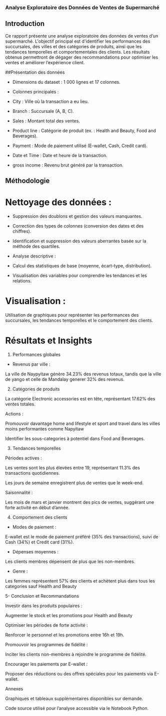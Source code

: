 ### Analyse Exploratoire des Données de Ventes de Supermarché

## Introduction

Ce rapport présente une analyse exploratoire des données de ventes d’un supermarché. L'objectif principal est d'identifier les performances des succursales, des villes et des catégories de produits, ainsi que les tendances temporelles et comportementales des clients. Les résultats obtenus permettront de dégager des recommandations pour optimiser les ventes et améliorer l’expérience client.

##Présentation des données

 - Dimensions du dataset : 1 000 lignes et 17 colonnes.

 - Colonnes principales :

 - City : Ville où la transaction a eu lieu.

 - Branch : Succursale (A, B, C).

 - Sales : Montant total des ventes.

 - Product line : Catégorie de produit (ex. : Health and Beauty, Food and Beverages).

  - Payment : Mode de paiement utilisé (E-wallet, Cash, Credit card).

 - Date et Time : Date et heure de la transaction.

 - gross income : Revenu brut généré par la transaction.

## Méthodologie

# Nettoyage des données :

 - Suppression des doublons et gestion des valeurs manquantes.

 - Correction des types de colonnes (conversion des dates et des chiffres).

 - Identification et suppression des valeurs aberrantes basée sur la méthode des quartiles.

 - Analyse descriptive :

 - Calcul des statistiques de base (moyenne, écart-type, distribution).

 - Visualisation des variables pour comprendre les tendances et les relations.

# Visualisation :

Utilisation de graphiques pour représenter les performances des succursales, les tendances temporelles et le comportement des clients.

# Résultats et Insights

1. Performances globales

 - Revenus par ville :

La ville de Naypyitaw  génère 34.23% des revenus totaux, tandis que la ville de yango et celle de Mandalay  generer 32% des revenus.


2. Catégories de produits
  

La catégorie Electronic accessories   est en tête, représentant 17.62% des ventes totales.


Actions :

Promouvoir davantage  home and lifestyle et sport and travel  dans les villes moins performantes comme  Napyitaw

Identifier les sous-categories à potentiel dans Food and Beverages.

3. Tendances temporelles

Périodes actives :

Les ventes sont les plus élevées entre 19, représentant 11.3% des transactions quotidiennes.

Les jours de semaine enregistrent plus de ventes que le week-end.

Saisonnalité :

Les mois de mars et janvier montrent des pics de ventes, suggérant une forte activité en début d’année.

4. Comportement des clients

- Modes de paiement :

E-wallet est le mode de paiement préféré (35% des transactions), suivi de Cash (34%) et Credit card (31%).

 - Dépenses moyennes :

Les clients membres dépensent  de plus que les non-membres.

 - Genre :

Les femmes représentent 57% des clients et achètent plus dans tous les categories sauf Health and Beauty

5- Conclusion et Recommandations

Investir dans les produits populaires :

Augmenter le stock et les promotions pour Health and Beauty

Optimiser les périodes de forte activité :

Renforcer le personnel et les promotions entre 16h et 19h.

Promouvoir les programmes de fidélité :

Inciter les clients non-membres à rejoindre le programme de fidélité.

Encourager les paiements par E-wallet :

Proposer des réductions ou des offres spéciales pour les paiements via E-wallet.



Annexes

Graphiques et tableaux supplémentaires disponibles sur demande.

Code source utilisé pour l’analyse accessible via le Notebook Python.